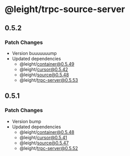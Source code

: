 # @leight/trpc-source-server

## 0.5.2

### Patch Changes

- Version buuuuuuump
- Updated dependencies
    - @leight/container@0.5.49
    - @leight/cursor@0.5.42
    - @leight/source@0.5.48
    - @leight/trpc-server@0.5.53

## 0.5.1

### Patch Changes

- Version bump
- Updated dependencies
    - @leight/container@0.5.48
    - @leight/cursor@0.5.41
    - @leight/source@0.5.47
    - @leight/trpc-server@0.5.52
